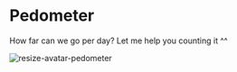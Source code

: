 # Pedometer
How far can we go per day? Let me help you counting it ^^

![resize-avatar-pedometer](https://user-images.githubusercontent.com/80594990/186099699-4c43da9e-93bb-4e97-86f4-beb10fb98d35.png)

